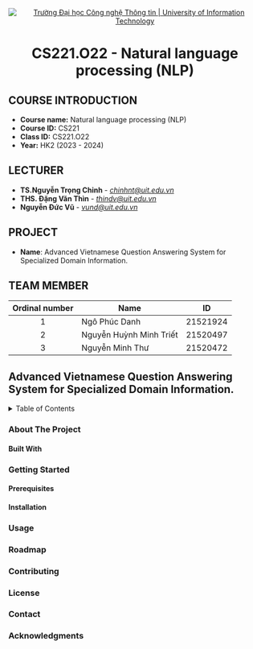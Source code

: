 <!-- Banner -->
<p align="center">
  <a href="https://www.uit.edu.vn/" title="Trường Đại học Công nghệ Thông tin" style="border: none;">
    <img src="https://i.imgur.com/WmMnSRt.png" alt="Trường Đại học Công nghệ Thông tin | University of Information Technology">
  </a>
</p>
<!-- Title -->
<h1 align="center"><b>CS221.O22 - Natural language processing (NLP)</b></h1>

## COURSE INTRODUCTION
* **Course name:** Natural language processing (NLP)
* **Course ID:** CS221
* **Class ID:** CS221.O22
* **Year:** HK2 (2023 - 2024)

## LECTURER
* **TS.Nguyễn Trọng Chỉnh** - *chinhnt@uit.edu.vn*
* **THS. Đặng Văn Thìn** - *thindv@uit.edu.vn*
* **Nguyễn Đức Vũ** - *vund@uit.edu.vn*

## PROJECT
- **Name**: Advanced Vietnamese Question Answering System for Specialized Domain Information.

## TEAM MEMBER
| Ordinal number | Name | ID |
| :---: | --- | --- |
| 1 | Ngô Phúc Danh | 21521924 |
| 2 | Nguyễn Huỳnh Minh Triết | 21520497 |
| 3 | Nguyễn Minh Thư | 21520472 |

## Advanced Vietnamese Question Answering System for Specialized Domain Information.
<details>
  <summary>Table of Contents</summary>
  <ol>
    <li>
      <a href="#about-the-project">About The Project</a>
      <ul>
        <li><a href="#built-with">Built With</a></li>
      </ul>
    </li>
    <li>
      <a href="#getting-started">Getting Started</a>
      <ul>
        <li><a href="#prerequisites">Prerequisites</a></li>
        <li><a href="#installation">Installation</a></li>
      </ul>
    </li>
    <li><a href="#usage">Usage</a></li>
    <li><a href="#roadmap">Roadmap</a></li>
    <li><a href="#contributing">Contributing</a></li>
    <li><a href="#license">License</a></li>
    <li><a href="#contact">Contact</a></li>
    <li><a href="#acknowledgments">Acknowledgments</a></li>
  </ol>
</details>

<!-- ABOUT THE PROJECT -->
### About The Project

#### Built With


<!-- GETTING STARTED -->
### Getting Started

#### Prerequisites

#### Installation


<!-- USAGE EXAMPLES -->
### Usage


<!-- ROADMAP -->
### Roadmap


<!-- CONTRIBUTING -->
### Contributing


<!-- LICENSE -->
### License


<!-- CONTACT -->
### Contact


<!-- ACKNOWLEDGMENTS -->
### Acknowledgments
